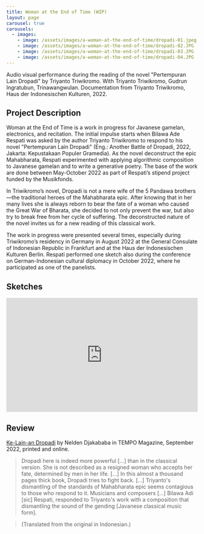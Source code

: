 ```yaml
---
title: Woman at the End of Time (WIP)
layout: page
carousel: true
carousels:
  - images:
    - image: /assets/images/a-woman-at-the-end-of-time/dropadi-01.jpeg
    - image: /assets/images/a-woman-at-the-end-of-time/dropadi-02.JPG
    - image: /assets/images/a-woman-at-the-end-of-time/dropadi-03.JPG
    - image: /assets/images/a-woman-at-the-end-of-time/dropadi-04.JPG
---
```


<figcaption>Audio visual performance during the reading of the novel "Pertempuran Lain Dropadi" by Triyanto Triwikromo. With Triyanto Triwikromo, Gudrun Ingratubun, Trinawangwulan. Documentation from Triyanto Triwikromo, Haus der Indonesischen Kulturen, 2022.</figcaption>

## Project Description

Woman at the End of Time is a work in progress for Javanese gamelan, electronics, and recitation. The initial impulse starts when Bilawa Ade Respati was asked by the author Triyanto Triwikromo to respond to his novel "Pertempuran Lain Dropadi" (Eng.: Another Battle of Dropadi, 2022, Jakarta: Kepustakaan Populer Gramedia). As the novel deconstruct the epic Mahabharata, Respati experimented with applying algorithmic composition to Javanese gamelan and to write a generative poetry. The base of the work are done between May-October 2022 as part of Respati’s stipend project funded by the Musikfonds.

In Triwikromo’s novel, Dropadi is not a mere wife of the 5 Pandawa brothers—the traditional heroes of the Mahabharata epic. After knowing that in her many lives she is always reborn to bear the fate of a woman who caused the Great War of Bharata, she decided to not only prevent the war, but also try to break free from her cycle of suffering. The deconstructed nature of the novel invites us for a new reading of this classical work.

The work in progress were presented several times, especially during Triwikromo’s residency in Germany in August 2022 at the General Consulate of Indonesian Republic in Frankfurt and at the Haus der Indonesischen Kulturen Berlin. Respati performed one sketch also during the conference on German-Indonesian cultural diplomacy in October 2022, where he participated as one of the panelists.

## Sketches

<iframe width="100%" height="300" scrolling="no" frameborder="no" allow="autoplay" src="https://w.soundcloud.com/player/?url=https%3A//api.soundcloud.com/playlists/1519046890&color=%23777777&auto_play=false&hide_related=false&show_comments=true&show_user=true&show_reposts=false&show_teaser=true&visual=true"></iframe>

## Review

[Ke-Lain-an Dropadi](https://majalah.tempo.co/read/buku/166867/jika-drupadi-jadi-dropadi-dalam-novel-triyanto-triwikromo) by Nelden Djakababa in TEMPO Magazine, September 2022, printed and online.

> Dropadi here is indeed more powerful [...] than in the classical version. She is not described  as a resigned woman who accepts her fate, determined by men in her life. [...] In this almost a thousand pages thick book, Dropadi tries to fight back. [...] Triyanto's dismantling of the standards of Mahabharata epic seems contagious to those who respond to it. Musicians and composers [...] Bilawa Adi [sic] Respati, responded to Triyanto's work with a composition that dismantling the sound of the gending [Javanese classical music form].

> (Translated from the original in Indonesian.)
